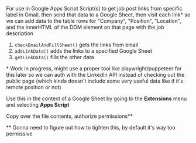 For use in Google Apps Script
Script(s) to get job post links from specific label in Gmail, then send that data to a Google Sheet, then visit each link* so we can add data to the table rows for "Company", "Position", "Location", and the innerHTML of the DOM element on that page with the job description

1. `checkEmailAndFillSheet()` gets the links from email
2. `addLinkData()` adds the links to a specified Google Sheet
3. `getLinkData()` fills the other data

\* Work in progress, might use a proper tool like playwright/puppeteer for this later so we can auth with the LinkedIn API instead of checking out the public page (which kinda doesn't include some very useful data like if it's remote position or not)


Use this in the context of a Google Sheet by going to the **Extensions** menu and selecting **Apps Script**

Copy over the file contents, authorize permissions**

\*\* Gonna need to figure out how to tighten this, by default it's way too permissive 
